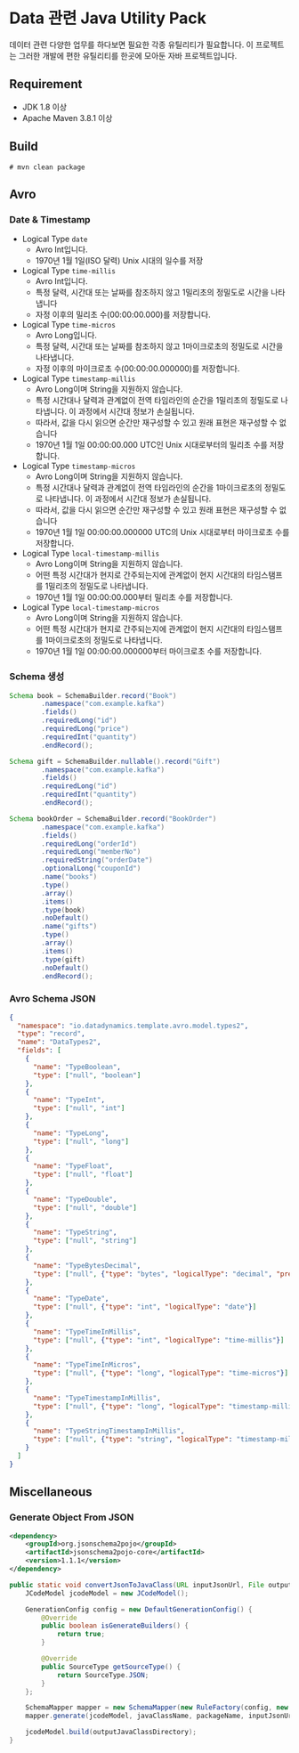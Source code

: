 # Data 관련 Java Utility Pack

데이터 관련 다양한 업무를 하다보면 필요한 각종 유틸리티가 필요합니다.
이 프로젝트는 그러한 개발에 편한 유틸리티를 한곳에 모아둔 자바 프로젝트입니다.

## Requirement

* JDK 1.8 이상
* Apache Maven 3.8.1 이상

## Build

```
# mvn clean package
```

## Avro

### Date & Timestamp

* Logical Type `date`
  * Avro Int입니다.
  * 1970년 1월 1일(ISO 달력) Unix 시대의 일수를 저장
* Logical Type `time-millis`
  * Avro Int입니다.
  * 특정 달력, 시간대 또는 날짜를 참조하지 않고 1밀리초의 정밀도로 시간을 나타냅니다
  * 자정 이후의 밀리초 수(00:00:00.000)를 저장합니다.
* Logical Type `time-micros`
  * Avro Long입니다.
  * 특정 달력, 시간대 또는 날짜를 참조하지 않고 1마이크로초의 정밀도로 시간을 나타냅니다.
  * 자정 이후의 마이크로초 수(00:00:00.000000)를 저장합니다.
* Logical Type `timestamp-millis`
  * Avro Long이며 String을 지원하지 않습니다.
  * 특정 시간대나 달력과 관계없이 전역 타임라인의 순간을 1밀리초의 정밀도로 나타냅니다. 이 과정에서 시간대 정보가 손실됩니다.
  * 따라서, 값을 다시 읽으면 순간만 재구성할 수 있고 원래 표현은 재구성할 수 없습니다
  * 1970년 1월 1일 00:00:00.000 UTC인 Unix 시대로부터의 밀리초 수를 저장합니다.
* Logical Type `timestamp-micros`
  * Avro Long이며 String을 지원하지 않습니다.
  * 특정 시간대나 달력과 관계없이 전역 타임라인의 순간을 1마이크로초의 정밀도로 나타냅니다. 이 과정에서 시간대 정보가 손실됩니다.
  * 따라서, 값을 다시 읽으면 순간만 재구성할 수 있고 원래 표현은 재구성할 수 없습니다
  * 1970년 1월 1일 00:00:00.000000 UTC의 Unix 시대로부터 마이크로초 수를 저장합니다.
* Logical Type `local-timestamp-millis`
  * Avro Long이며 String을 지원하지 않습니다.
  * 어떤 특정 시간대가 현지로 간주되는지에 관계없이 현지 시간대의 타임스탬프를 1밀리초의 정밀도로 나타냅니다.
  * 1970년 1월 1일 00:00:00.000부터 밀리초 수를 저장합니다.
* Logical Type `local-timestamp-micros`
  * Avro Long이며 String을 지원하지 않습니다.
  * 어떤 특정 시간대가 현지로 간주되는지에 관계없이 현지 시간대의 타임스탬프를 1마이크로초의 정밀도로 나타냅니다.
  * 1970년 1월 1일 00:00:00.000000부터 마이크로초 수를 저장합니다.

### Schema 생성

```java
Schema book = SchemaBuilder.record("Book")
        .namespace("com.example.kafka")
        .fields()
        .requiredLong("id")
        .requiredLong("price")
        .requiredInt("quantity")
        .endRecord();

Schema gift = SchemaBuilder.nullable().record("Gift")
        .namespace("com.example.kafka")
        .fields()
        .requiredLong("id")
        .requiredInt("quantity")
        .endRecord();

Schema bookOrder = SchemaBuilder.record("BookOrder")
        .namespace("com.example.kafka")
        .fields()
        .requiredLong("orderId")
        .requiredLong("memberNo")
        .requiredString("orderDate")
        .optionalLong("couponId")
        .name("books")
        .type()
        .array()
        .items()
        .type(book)
        .noDefault()
        .name("gifts")
        .type()
        .array()
        .items()
        .type(gift)
        .noDefault()
        .endRecord();
```

### Avro Schema JSON

```json
{
  "namespace": "io.datadynamics.template.avro.model.types2",
  "type": "record",
  "name": "DataTypes2",
  "fields": [
    {
      "name": "TypeBoolean",
      "type": ["null", "boolean"]
    },
    {
      "name": "TypeInt",
      "type": ["null", "int"]
    },
    {
      "name": "TypeLong",
      "type": ["null", "long"]
    },
    {
      "name": "TypeFloat",
      "type": ["null", "float"]
    },
    {
      "name": "TypeDouble",
      "type": ["null", "double"]
    },
    {
      "name": "TypeString",
      "type": ["null", "string"]
    },
    {
      "name": "TypeBytesDecimal",
      "type": ["null", {"type": "bytes", "logicalType": "decimal", "precision": 6, "scale": 2}]
    },
    {
      "name": "TypeDate",
      "type": ["null", {"type": "int", "logicalType": "date"}]
    },
    {
      "name": "TypeTimeInMillis",
      "type": ["null", {"type": "int", "logicalType": "time-millis"}]
    },
    {
      "name": "TypeTimeInMicros",
      "type": ["null", {"type": "long", "logicalType": "time-micros"}]
    },
    {
      "name": "TypeTimestampInMillis",
      "type": ["null", {"type": "long", "logicalType": "timestamp-millis"}]
    },
    {
      "name": "TypeStringTimestampInMillis",
      "type": ["null", {"type": "string", "logicalType": "timestamp-millis"}]
    }
  ]
}
```

## Miscellaneous

### Generate Object From JSON

```xml
<dependency>
    <groupId>org.jsonschema2pojo</groupId>
    <artifactId>jsonschema2pojo-core</artifactId>
    <version>1.1.1</version>
</dependency>
```

```java
public static void convertJsonToJavaClass(URL inputJsonUrl, File outputJavaClassDirectory, String packageName, String javaClassName) throws IOException {
    JCodeModel jcodeModel = new JCodeModel();

    GenerationConfig config = new DefaultGenerationConfig() {
        @Override
        public boolean isGenerateBuilders() {
            return true;
        }

        @Override
        public SourceType getSourceType() {
            return SourceType.JSON;
        }
    };

    SchemaMapper mapper = new SchemaMapper(new RuleFactory(config, new Jackson2Annotator(config), new SchemaStore()), new SchemaGenerator());
    mapper.generate(jcodeModel, javaClassName, packageName, inputJsonUrl);

    jcodeModel.build(outputJavaClassDirectory);
}
```
